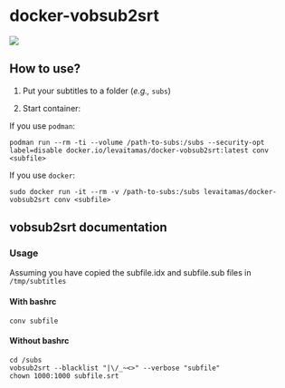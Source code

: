 # docker-vobsub2srt

<p align="left">
 <a href="https://hub.docker.com/r/levaitamas/docker-vobsub2srt" alt="Docker pulls">
  <img src="https://img.shields.io/docker/pulls/levaitamas/docker-vobsub2srt" /></a>

## How to use?

1. Put your subtitles to a folder (*e.g.,* `subs`)

2.  Start container:

If you use `podman`:
```shell
podman run --rm -ti --volume /path-to-subs:/subs --security-opt label=disable docker.io/levaitamas/docker-vobsub2srt:latest conv <subfile>
```
If you use `docker`:
```shell
sudo docker run -it --rm -v /path-to-subs:/subs levaitamas/docker-vobsub2srt conv <subfile>
```

## vobsub2srt documentation

### Usage

Assuming you have copied the subfile.idx and subfile.sub files in `/tmp/subtitles`

#### With bashrc

```shell
conv subfile
```

#### Without bashrc

```shell
cd /subs
vobsub2srt --blacklist "|\/_~<>" --verbose "subfile"
chown 1000:1000 subfile.srt
```
